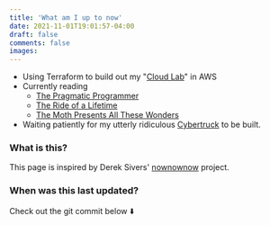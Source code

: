 ```yaml
---
title: 'What am I up to now'
date: 2021-11-01T19:01:57-04:00
draft: false
comments: false
images:
---
```


- Using Terraform to build out my "[Cloud Lab](https://gitlab.com/joeykleinsorge/recipe-app-api-proxy)" in AWS
- Currently reading
  - [The Pragmatic Programmer](https://www.goodreads.com/book/show/45280024-the-pragmatic-programmer)
  - [The Ride of a Lifetime](https://www.goodreads.com/book/show/44525305-the-ride-of-a-lifetime)
  - [The Moth Presents All These Wonders](https://www.goodreads.com/book/show/30901606-the-moth-presents-all-these-wonders)
- Waiting patiently for my utterly ridiculous [Cybertruck](https://www.tesla.com/cybertruck) to be built.

### What is this?

This page is inspired by Derek Sivers' [nownownow](https://nownownow.com/about) project.

### When was this last updated?

Check out the git commit below :arrow_down:
